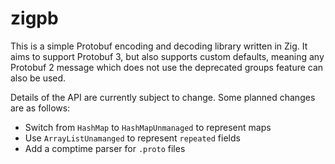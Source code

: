 # zigpb

This is a simple Protobuf encoding and decoding library written in Zig. It aims to support Protobuf 3, but also supports custom defaults, meaning any Protobuf 2
message which does not use the deprecated groups feature can also be used.

Details of the API are currently subject to change. Some planned changes are as follows:

- Switch from `HashMap` to `HashMapUnmanaged` to represent maps
- Use `ArrayListUnamanged` to represent `repeated` fields
- Add a comptime parser for `.proto` files
